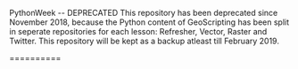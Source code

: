 PythonWeek -- DEPRECATED
This repository has been deprecated since November 2018, because the Python content of GeoScripting has been split in seperate repositories for each lesson: Refresher, Vector, Raster and Twitter. This repository will be kept as a backup atleast till February 2019.

==========
